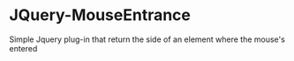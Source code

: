 JQuery-MouseEntrance
====================

Simple Jquery plug-in that return the side of an element where the mouse's entered
